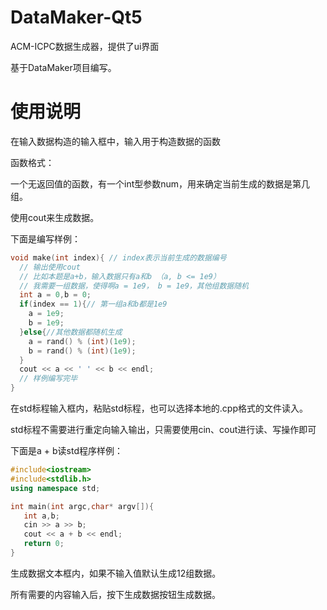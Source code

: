 # DataMaker-Qt5
ACM-ICPC数据生成器，提供了ui界面

基于DataMaker项目编写。

# 使用说明

在输入数据构造的输入框中，输入用于构造数据的函数

函数格式：

一个无返回值的函数，有一个int型参数num，用来确定当前生成的数据是第几组。

使用cout来生成数据。

下面是编写样例：

```cpp
void make(int index){ // index表示当前生成的数据编号
  // 输出使用cout
  // 比如本题是a+b，输入数据只有a和b （a, b <= 1e9）
  // 我需要一组数据，使得啊a = 1e9， b = 1e9，其他组数据随机
  int a = 0,b = 0;
  if(index == 1){// 第一组a和b都是1e9
    a = 1e9;
    b = 1e9;
  }else{//其他数据都随机生成
    a = rand() % (int)(1e9);
    b = rand() % (int)(1e9);
  }
  cout << a << ' ' << b << endl;
  // 样例编写完毕
}
```

在std标程输入框内，粘贴std标程，也可以选择本地的.cpp格式的文件读入。

std标程不需要进行重定向输入输出，只需要使用cin、cout进行读、写操作即可

下面是a + b读std程序样例：
 ```cpp
#include<iostream>
#include<stdlib.h>
using namespace std;

int main(int argc,char* argv[]){
    int a,b;
    cin >> a >> b;
    cout << a + b << endl;
    return 0;
}
 ```


生成数据文本框内，如果不输入值默认生成12组数据。

所有需要的内容输入后，按下生成数据按钮生成数据。
